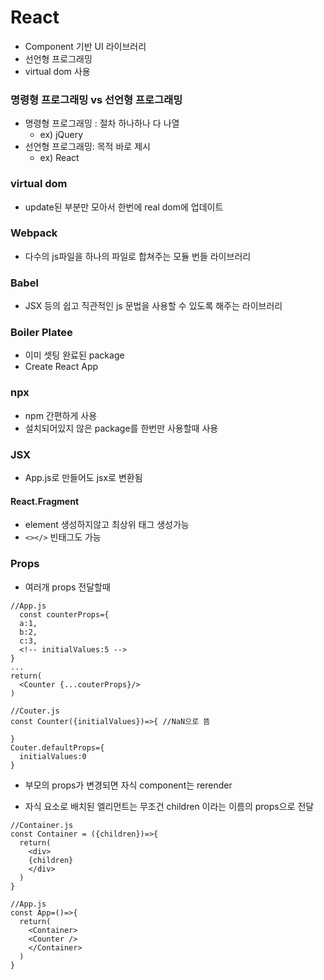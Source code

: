 # React

- Component 기반 UI 라이브러리
- 선언형 프로그래밍
- virtual dom 사용

### 명령형 프로그래밍 vs 선언형 프로그래밍

- 명령형 프로그래밍 : 절차 하나하나 다 나열
  - ex) jQuery
- 선언형 프로그래밍: 목적 바로 제시
  - ex) React

### virtual dom

- update된 부분만 모아서 한번에 real dom에 업데이트

### Webpack

- 다수의 js파일을 하나의 파일로 합쳐주는 모듈 번들 라이브러리

### Babel

- JSX 등의 쉽고 직관적인 js 문법을 사용할 수 있도록 해주는 라이브러리

### Boiler Platee

- 이미 셋팅 완료된 package
- Create React App

### npx

- npm 간편하게 사용
- 설치되어있지 않은 package를 한번만 사용할때 사용

### JSX

- App.js로 만들어도 jsx로 변환됨

#### React.Fragment

- element 생성하지않고 최상위 태그 생성가능
- `<></>` 빈태그도 가능

### Props

- 여러개 props 전달할때

```
//App.js
  const counterProps={
  a:1,
  b:2,
  c:3,
  <!-- initialValues:5 -->
}
...
return(
  <Counter {...couterProps}/>
)

//Couter.js
const Counter({initialValues})=>{ //NaN으로 뜸

}
Couter.defaultProps={
  initialValues:0
}
```

- 부모의 props가 변경되면 자식 component는 rerender

- 자식 요소로 배치된 엘리먼트는 무조건 children 이라는 이름의 props으로 전달

```
//Container.js
const Container = ({children})=>{
  return(
    <div>
    {children}
    </div>
  )
}

//App.js
const App=()=>{
  return(
    <Container>
    <Counter />
    </Container>
  )
}
```
